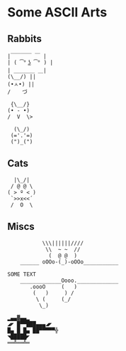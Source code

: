 # Some ASCII Arts

## Rabbits

```text
|￣￣￣￣ ￣ |
| ( ͡° ͜ʖ ͡° ) |
| ＿＿＿＿ ＿|
(\__/) ||
(•ㅅ•) ||
/ 　 づ
```

```text
 {\__/}
(• - •)
/  V  \> 
```
 
 ```text
   (\_/)
  (='.'=)
  (")_(")
 ```

## Cats

```text
  |\_/|
 / @ @ \
( > º < )
 `>>x<<´
 /  O  \
 ```

## Miscs

```text
           \\\||||||////
            \\  ~ ~  //
             (  @ @  )
    ______ oOOo-(_)-oOOo___________

SOME TEXT
    _____________Oooo._____________
       .oooO     (   )
        (   )     ) /
         \ (     (_/
          \_)
```

```text
▂▄▄▓▄▄▂
◢◤ █▀▀███▄▄▄◢◤
█▄ █ █▄ ██▀▀▀▀▀╬
◥█████◤
══╩══╩═
```
